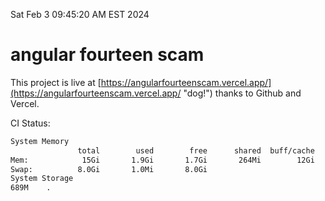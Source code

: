 Sat Feb  3 09:45:20 AM EST 2024

# angular fourteen scam


This project is live at [https://angularfourteenscam.vercel.app/](https://angularfourteenscam.vercel.app/ "dog!") thanks to Github and Vercel.

CI Status: 

```bash
System Memory
               total        used        free      shared  buff/cache   available
Mem:            15Gi       1.9Gi       1.7Gi       264Mi        12Gi        13Gi
Swap:          8.0Gi       1.0Mi       8.0Gi
System Storage
689M	.
```
